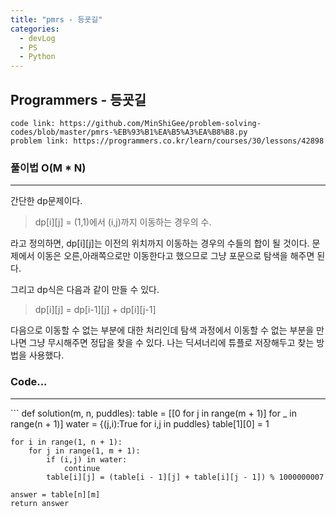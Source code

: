 ```yaml
---
title: "pmrs - 등굣길"
categories:
  - devLog
  - PS
  - Python
---
```

## Programmers - 등굣길

```
code link: https://github.com/MinShiGee/problem-solving-codes/blob/master/pmrs-%EB%93%B1%EA%B5%A3%EA%B8%B8.py
problem link: https://programmers.co.kr/learn/courses/30/lessons/42898
```

### 풀이법 O(M * N)
<hr/>

간단한 dp문제이다.
> dp[i][j] = (1,1)에서 (i,j)까지 이동하는 경우의 수.

라고 정의하면, dp[i][j]는 이전의 위치까지 이동하는 경우의 수들의 합이 될 것이다. 문제에서 이동은 오른,아래쪽으로만 이동한다고 했으므로 그냥 포문으로 탐색을 해주면 된다.

그리고 dp식은 다음과 같이 만들 수 있다.
>dp[i][j] = dp[i-1][j] + dp[i][j-1]

다음으로 이동할 수 없는 부분에 대한 처리인데 탐색 과정에서 이동할 수 없는 부분을 만나면 그냥 무시해주면 정답을 찾을 수 있다. 나는 딕셔너리에 튜플로 저장해두고 찾는 방법을 사용했다.

### Code...
<hr/>
```
def solution(m, n, puddles):
    table = [[0 for j in range(m + 1)] for _ in range(n + 1)]
    water = {(j,i):True for i,j in puddles}
    table[1][0] = 1

    for i in range(1, n + 1):
        for j in range(1, m + 1):
            if (i,j) in water:
                continue
            table[i][j] = (table[i - 1][j] + table[i][j - 1]) % 1000000007

    answer = table[n][m]
    return answer
```
